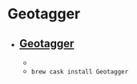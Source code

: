 # Geotagger
- [Geotagger](http://craig.stanton.net.nz/code/geotagger/)
  - 
  - 
  - `brew cask install Geotagger`
